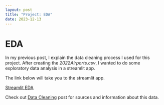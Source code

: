 ```yaml
---
layout: post
title: "Project: EDA"
date: 2023-12-13
---
```


# EDA 

In my previous post, I explain the data cleaning process I used for this project. After creating the *2022Airports.csv*, I wanted to do some exploratory data analysis in a streamlit app. 

The link below will take you to the streamlit app. 

[Streamlit EDA](https://airportprojecteda.streamlit.app/)

Check out [Data Cleaning](https://lucystorts.github.io/statsblog/2023/12/05/post2/) post for sources and information about this data. 